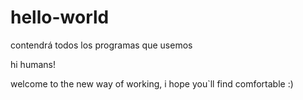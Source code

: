 # hello-world
contendrá todos los programas que usemos 

hi humans!

welcome to the new way of working, i hope you`ll find comfortable :)
